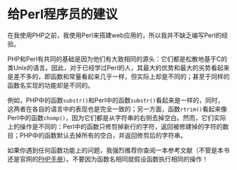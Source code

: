 # 给Perl程序员的建议

在我使用PHP之前，我使用Perl来搭建web应用的，所以我并不缺乏编写Perl的经验。

PHP和Perl有共同的基础是因为他们有大致相同的源头：它们都是松散地基于C的类Unix的语言。因此，对于已经学过Perl的人，其最大的优势和最大的劣势看起来是差不多的，即函数和常量看起来几乎一样，但实际上却是不同的；甚至于同样的函数名实现的功能却是不同的。

例如，PHP中的函数`substr()`和Perl中的函数`substr()`看起来是一样的，同时，这两者在各自的语言中的表现也是完全一致的；另一方面，函数`rtrim()`看起来像Perl中的函数`chomp()`，因为它们都是从字符串的右侧去掉空白。然而，它们实际上的操作是不同的：Perl中的函数只修剪掉新行的字符，返回被修建掉的字符的数目；PHP中的函数默认去掉所有的空白，并返回修剪后的字符串。

如果你遇到任何函数功能上的问题，我强烈推荐你查阅一本参考文献（不管是本书还是官网的[PHP手册](http://www.php.net/manual)）。不要因为函数名相同就假设函数执行相同的操作！
